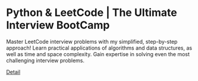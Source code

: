 # Python & LeetCode | The Ultimate Interview BootCamp

Master LeetCode interview problems with my simplified, step-by-step approach! Learn practical applications of algorithms and data structures, as well as time and space complexity. Gain expertise in solving even the most challenging interview problems. 

[Detail](https://eduitfree.com/courses/python-leetcode-the-ultimate-interview-bootcamp)